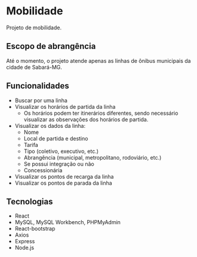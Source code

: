 # Mobilidade

Projeto de mobilidade.

## Escopo de abrangência

Até o momento, o projeto atende apenas as linhas de ônibus municipais da cidade de Sabará-MG.

## Funcionalidades

- Buscar por uma linha
- Visualizar os horários de partida da linha
  - Os horários podem ter itinerários diferentes, sendo necessário visualizar as observações dos horários de partida.
- Visualizar os dados da linha:
  - Nome
  - Local de partida e destino
  - Tarifa
  - Tipo (coletivo, executivo, etc.)
  - Abrangência (municipal, metropolitano, rodoviário, etc.)
  - Se possui integração ou não
  - Concessionária
- Visualizar os pontos de recarga da linha
- Visualizar os pontos de parada da linha

## Tecnologias

- React
- MySQL, MySQL Workbench, PHPMyAdmin
- React-bootstrap
- Axios
- Express
- Node.js
